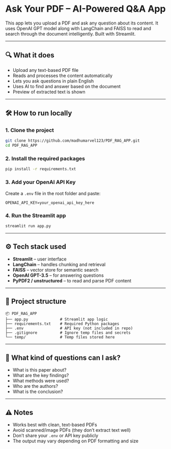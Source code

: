 # Ask Your PDF – AI-Powered Q&A App

This app lets you upload a PDF and ask any question about its content. It uses OpenAI GPT model along with LangChain and FAISS to read and search through the document intelligently. Built with Streamlit.

---

## 🔍 What it does

- Upload any text-based PDF file  
- Reads and processes the content automatically  
- Lets you ask questions in plain English  
- Uses AI to find and answer based on the document  
- Preview of extracted text is shown  

---

## 🛠 How to run locally

### 1. Clone the project
```bash
git clone https://github.com/madhumarvel123/PDF_RAG_APP.git
cd PDF_RAG_APP
```

### 2. Install the required packages
```bash
pip install -r requirements.txt
```

### 3. Add your OpenAI API Key
Create a `.env` file in the root folder and paste:
```
OPENAI_API_KEY=your_openai_api_key_here
```

### 4. Run the Streamlit app
```bash
streamlit run app.py
```

---

## ⚙️ Tech stack used

- **Streamlit** – user interface  
- **LangChain** – handles chunking and retrieval  
- **FAISS** – vector store for semantic search  
- **OpenAI GPT-3.5** – for answering questions  
- **PyPDF2 / unstructured** – to read and parse PDF content  

---

## 📁 Project structure

```
📦 PDF_RAG_APP
├── app.py              # Streamlit app logic
├── requirements.txt    # Required Python packages
├── .env                # API key (not included in repo)
├── .gitignore          # Ignore temp files and secrets
└── temp/               # Temp files stored here
```

---

## 🤖 What kind of questions can I ask?

- What is this paper about?  
- What are the key findings?  
- What methods were used?  
- Who are the authors?  
- What is the conclusion?  

---

## ⚠️ Notes

- Works best with clean, text-based PDFs  
- Avoid scanned/image PDFs (they don’t extract text well)  
- Don’t share your `.env` or API key publicly  
- The output may vary depending on PDF formatting and size  

